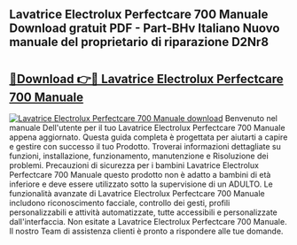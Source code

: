 ## Lavatrice Electrolux Perfectcare 700 Manuale Download gratuit PDF - Part-BHv Italiano Nuovo manuale del proprietario di riparazione D2Nr8

# <h2><a href="http://df9g55.blite.top/?on=Lavatrice+Electrolux+Perfectcare+700+Manuale">🔗Download 👉🔴 Lavatrice Electrolux Perfectcare 700 Manuale</a></h2>

[![Lavatrice Electrolux Perfectcare 700 Manuale download](https://i.imgur.com/lujVjoI.png)](http://df9g55.blite.top/?on=Lavatrice+Electrolux+Perfectcare+700+Manuale)
Benvenuto nel manuale Dell'utente per il tuo Lavatrice Electrolux Perfectcare 700 Manuale appena aggiornato. Questa guida completa è progettata per aiutarti a capire e gestire con successo il tuo Prodotto. Troverai informazioni dettagliate su funzioni, installazione, funzionamento, manutenzione e Risoluzione dei problemi. Precauzioni di sicurezza per i bambini Lavatrice Electrolux Perfectcare 700 Manuale questo prodotto non è adatto a bambini di età inferiore e deve essere utilizzato sotto la supervisione di un ADULTO. Le funzionalità avanzate di Lavatrice Electrolux Perfectcare 700 Manuale includono riconoscimento facciale, controllo dei gesti, profili personalizzabili e attività automatizzate, tutte accessibili e personalizzate dall'interfaccia. Non esitate a Lavatrice Electrolux Perfectcare 700 Manuale. Il nostro Team di assistenza clienti è pronto a rispondere alle tue domande.
